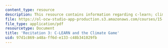 ```yaml
---
content_type: resource
description: This resource contains information regarding c-learn; climate game prep.
file: https://ol-ocw-studio-app-production.s3.amazonaws.com/courses/15-031j-energy-decisions-markets-and-policies-spring-2012/97d1c869a48aff6de133c48b341029fb_MIT15_031JS12_rec3.pdf
file_type: application/pdf
resourcetype: Document
title: 'Recitation 3: C-LEARN and the Climate Game'
uid: 97d1c869-a48a-ff6d-e133-c48b341029fb
---
```

